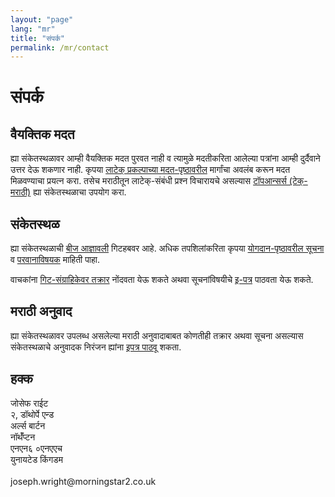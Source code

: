 ```yaml
---
layout: "page"
lang: "mr"
title: "संपर्क"
permalink: /mr/contact
---
```


# संपर्क

## वैयक्तिक मदत

ह्या संकेतस्थळावर आम्ही वैयक्तिक मदत पुरवत नाही व त्यामुळे मदतीकरिता आलेल्या पत्रांना आम्ही
दुर्दैवाने उत्तर देऊ शकणार नाही. कृपया [लाटेक् प्रकल्पाच्या
मदत-पृष्ठावरील](https://www.latex-project.org/help/) मार्गांचा अवलंब करून मदत
मिळवण्याचा प्रयत्न करा. तसेच मराठीतून लाटेक्-संबंधी प्रश्न विचारायचे असल्यास [टॉपआन्सर्स
(टेक्-मराठी)](https://topanswers.xyz/tex-mar-deva) ह्या संकेतस्थळाचा उपयोग करा.

## संकेतस्थळ

ह्या संकेतस्थळाची [बीज आज्ञावली](https://github.com/learnlatex/learnlatex.github.io/)
गिटहबवर आहे. अधिक तपशिलांकरिता कृपया [योगदान-पृष्ठावरील सूचना](../CONTRIBUTING) व
[परवानाविषयक](../LICENSE) माहिती पाहा.

वाचकांना [गिट-संग्राहिकेवर
तक्रार](https://github.com/learnlatex/learnlatex.github.io/issues) नोंदवता येऊ शकते
अथवा सूचनांविषयीचे [इ-पत्र](mailto:texfaq@texfaq.org) पाठवता येऊ शकते.

## मराठी अनुवाद

ह्या संकेतस्थळावर उपलब्ध असलेल्या मराठी अनुवादाबाबत कोणतीही तक्रार अथवा सूचना असल्यास
संकेतस्थळाचे अनुवादक निरंजन ह्यांना [इपत्र पाठवू](mailto:hi.niranjan@pm.me) शकता.

## हक्क

<p>
  जोसेफ राईट<br>
  २, डॉथोर्पे एन्ड<br>
  अर्ल्स बार्टन<br>
  नॉर्थॅंप्टन<br>
  एनएन६ ०एनएएच<br>
  युनायटेड किंगडम<br>
  <br>
  joseph.wright@morningstar2.co.uk
</p>
